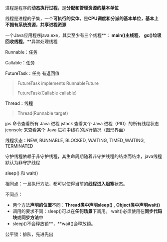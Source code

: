 进程是程序的**动态执行过程**，是**分配和管理资源的基本单位**

线程是进程的子集，一个**可执行的实体**，是**CPU调度和分派的基本单位，基本上不拥有系统资源，共享进程资源**

一个Java应用程序java.exe，其实至少有三个线程**： **main()主线程**， **gc()垃圾回收线程**，**异常处理线程



Runnable：任务

Callable：任务

FutureTask：任务 有返回值

> FutureTask<V> implements RunnableFuture<V>
>
> FutureTask(Callable<V> callable)
>
> 

Thread：线程

> Thread(Runnable target)
>
> 

jps 命令查看所有 Java 进程
jstack <PID> 查看某个 Java 进程（PID）的所有线程状态
jconsole 来查看某个 Java 进程中线程的运行情况（图形界面）



线程状态：NEW, RUNNABLE, BLOCKED, WAITING, TIMED_WAITING, TERMINATED



守护线程依赖于非守护线程，其生命周期随着非守护线程的结束而结束，java线程默认为非守护线程



sleep() 和 wait()

相同点：一旦执行方法，都可以使得当前的**线程进入阻塞**状态。

不同点：

- 两个方法**声明的位置**不同：**Thread类中声明sleep()** , **Object类中声明wait()**
- 调用的要求不同：sleep()可以在**任何场景**下调用。 wait()必须使用在**同步代码块**或**同步方法**中
- sleep()不会释放锁**，**wait()会释放锁。



公平锁：排队，先进先出

